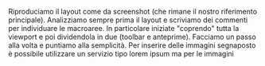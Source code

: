 Riproduciamo il layout come da screenshot (che rimane il nostro riferimento principale).
Analizziamo sempre prima il layout e scriviamo dei commenti per individuare le macroaree.
In particolare iniziate "coprendo" tutta la viewport e poi dividendola in due (toolbar e anteprime).
Facciamo un passo alla volta e puntiamo alla semplicità.
Per inserire delle immagini segnaposto è possibile utilizzare un servizio tipo lorem ipsum ma per le immagini